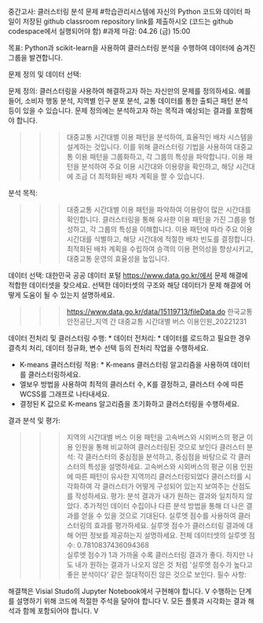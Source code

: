 중간고사: 클러스터링 분석 문제 #학습관리시스템에 자신의 Python 코드와 데이터 파일이 저장된 github classroom repository link를 제출하시오 (코드는 github codespace에서 실행되어야 함) #과제 마감: 04.26 (금) 15:00

목표: Python과 scikit-learn을 사용하여 클러스터링 분석을 수행하여 데이터에 숨겨진 그룹을 발견합니다.

문제 정의 및 데이터 선택:

  문제 정의:
클러스터링을 사용하여 해결하고자 하는 자신만의 문제를 정의하세요. 예를 들어, 소비자 행동 분석, 지역별 인구 분포 분석, 교통 데이터를 통한 출퇴근 패턴 분석 등이 있을 수 있습니다.
문제 정의에는 분석하고자 하는 목적과 예상되는 결과를 포함해야 합니다.


  >>>  대중교통 시간대별 이용 패턴을 분석하여, 효율적인 배차 시스템을 설계하는 것입니다. 
     이를 위해 클러스터링 기법을 사용하여 대중교통 이용 패턴을 그룹화하고, 각 그룹의 특성을 파악합니다.
      이용 패턴을 분석하여 주요 이용 시간대와 이용량을 확인하고, 해당 시간대에 조금 더 최적화된 배차 계획을 짤 수 있습니다.

분석 목적:

  >>> 대중교통 시간대별 이용 패턴을 파악하여 이용량이 많은 시간대를 확인합니다. 
        클러스터링을 통해 유사한 이용 패턴을 가진 그룹을 형성하고, 각 그룹의 특성을 이해합니다.
        이용 패턴에 따라 주요 이용 시간대를 식별하고, 해당 시간대에 적절한 배차 빈도를 결정합니다.
        최적화된 배차 계획을 수립하여 승객의 이용 편의성을 향상시키고, 대중교통 운영의 효율성을 높입니다.

  데이터 선택:
대한민국 공공 데이터 포털 https://www.data.go.kr/에서 문제 해결에 적합한 데이터셋을 찾으세요.
선택한 데이터셋의 구조와 해당 데이터가 문제 해결에 어떻게 도움이 될 수 있는지 설명하세요.
   >>>  https://www.data.go.kr/data/15119713/fileData.do  한국교통안전공단_지역 간 대중교통 시간대별 버스 이용인원_20221231

데이터 전처리 및 클러스터링 수행: * 데이터 전처리: * 데이터를 로드하고 필요한 경우 결측치 처리, 데이터 정규화, 변수 선택 등의 전처리 작업을 수행하세요. 
* K-means 클러스터링 적용: * K-means 클러스터링 알고리즘을 사용하여 데이터를 클러스터링하세요. 
* 엘보우 방법을 사용하여 최적의 클러스터 수, K를 결정하고, 클러스터 수에 따른 WCSS를 그래프로 나타내세요. 
* 결정된 K 값으로 K-means 알고리즘을 초기화하고 클러스터링을 수행하세요.

결과 분석 및 평가:
>>>  지역의 시간대별 버스 이용 패턴을 고속버스와 시외버스의 평균 이용 인원을 통해 비교하여 클러스터링된 것으로 보인다
  클러스터 분석:
각 클러스터의 중심점을 분석하고, 중심점을 바탕으로 각 클러스터의 특성을 설명하세요.
>>>  고속버스와 시외버스의 평균 이용 인원에 따른 패턴이 유사한 지역끼리 클러스터링되었다 
클러스터를 시각화하여 각 클러스터가 어떻게 구성되어 있는지 보여주는 산점도를 작성하세요.
  평가:
>>> 분석 결과가 내가 원하는 결과와 일치하지 않았다. 추가적인 데이터 수집이나 다른 분석 방법을 통해 더 나은 결과를 얻을 수 있을 것으로 기대된다. 
실루엣 점수를 사용하여 클러스터링의 효과를 평가하세요.
 실루엣 점수가 클러스터링 결과에 대해 어떤 정보를 제공하는지 설명하세요.
 >>> 전체 데이터셋의 실루엣 점수: 0.7810837436094368  
 실루엣 점수가 1과 가까울 수록 클러스터링 결과가 좋다. 하지만 나도 내가 원하는 결과가 나오지 않은 것 처럼 '실루엣 점수가 높다고 좋은 분석이다' 같은 절대적이진 않은 것으로 보인다.
필수 사항:

해결책은 Visial Studo의 Jupyter Notebook에서 구현해야 합니다. V 
수행하는 단계를 설명하기 위해 코드에 적절한 주석을 달아야 합니다 V.
모든 플롯과 시각화는 결과 해석과 함께 포함되어야 합니다.  V